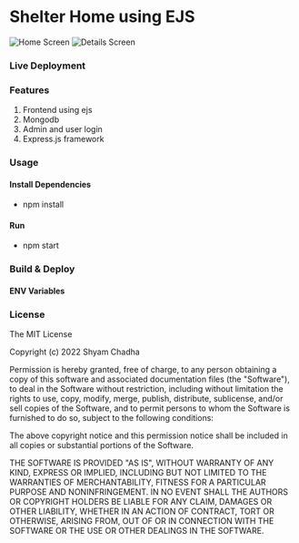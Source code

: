 # Shelter Home using EJS

![Home Screen](/screenshots/home.png?raw=true)
![Details Screen](/screenshots/product.png?raw=true)

### Live Deployment



### Features

1. Frontend using ejs
2. Mongodb 
3. Admin and user login
4. Express.js framework 




### Usage

#### Install Dependencies

- npm install

#### Run

- npm start

### Build & Deploy



#### ENV Variables


### License

The MIT License

Copyright (c) 2022 Shyam Chadha 

Permission is hereby granted, free of charge, to any person obtaining a copy of this software and associated documentation files (the "Software"), to deal in the Software without restriction, including without limitation the rights to use, copy, modify, merge, publish, distribute, sublicense, and/or sell copies of the Software, and to permit persons to whom the Software is furnished to do so, subject to the following conditions:

The above copyright notice and this permission notice shall be included in all copies or substantial portions of the Software.

THE SOFTWARE IS PROVIDED "AS IS", WITHOUT WARRANTY OF ANY KIND, EXPRESS OR IMPLIED, INCLUDING BUT NOT LIMITED TO THE WARRANTIES OF MERCHANTABILITY, FITNESS FOR A PARTICULAR PURPOSE AND NONINFRINGEMENT. IN NO EVENT SHALL THE AUTHORS OR COPYRIGHT HOLDERS BE LIABLE FOR ANY CLAIM, DAMAGES OR OTHER LIABILITY, WHETHER IN AN ACTION OF CONTRACT, TORT OR OTHERWISE, ARISING FROM, OUT OF OR IN CONNECTION WITH THE SOFTWARE OR THE USE OR OTHER DEALINGS IN THE SOFTWARE.
